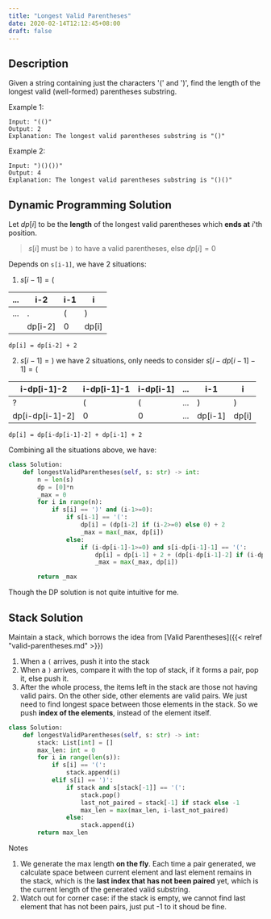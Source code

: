 ```yaml
---
title: "Longest Valid Parentheses"
date: 2020-02-14T12:12:45+08:00
draft: false
---
```


<!--more-->

## Description

Given a string containing just the characters '(' and ')', find the length of the longest valid (well-formed) parentheses substring.

Example 1:
```
Input: "(()"
Output: 2
Explanation: The longest valid parentheses substring is "()"
```
Example 2:
```
Input: ")()())"
Output: 4
Explanation: The longest valid parentheses substring is "()()"
```

## Dynamic Programming Solution

Let $dp[i]$ to be the **length** of the longest valid parentheses which **ends at** $i$'th position.

> $s[i]$ must be `)` to have a valid parentheses, else $dp[i] = 0$

Depends on `s[i-1]`, we have 2 situations:

1. $s[i-1] = ($

| ... | i-2     | i-1 | i     |
|-----|---------|-----|-------|
| ... | .       | (   | )     |
|     | dp[i-2] | 0   | dp[i] |

```
dp[i] = dp[i-2] + 2
```

2. $s[i-1] = )$
we have 2 situations, only needs to consider $s[i-dp[i-1]-1] = ($

|  i-dp[i-1]-2  | i-dp[i-1]-1 | i-dp[i-1] | ... | i-1     | i     |
|---------------|-------------|-----------|-----|---------|-------|
|       ?       |      (      | (         | ... | )       | )     |
|dp[i-dp[i-1]-2]|      0      | 0         | ... | dp[i-1] | dp[i] |

```
dp[i] = dp[i-dp[i-1]-2] + dp[i-1] + 2
```


Combining all the situations above, we have:

```python
class Solution:
    def longestValidParentheses(self, s: str) -> int:
        n = len(s)
        dp = [0]*n
        _max = 0
        for i in range(n):
            if s[i] == ')' and (i-1>=0):
                if s[i-1] == '(':
                    dp[i] = (dp[i-2] if (i-2>=0) else 0) + 2
                    _max = max(_max, dp[i])
                else:
                    if (i-dp[i-1]-1>=0) and s[i-dp[i-1]-1] == '(':
                        dp[i] = dp[i-1] + 2 + (dp[i-dp[i-1]-2] if (i-dp[i-1]-2>=0) else 0)
                        _max = max(_max, dp[i])

        return _max
```
Though the DP solution is not quite intuitive for me.

## Stack Solution

Maintain a stack, which borrows the idea from [Valid Parentheses]({{< relref "valid-parentheses.md" >}})

1. When a `(` arrives, push it into the stack
2. When a `)` arrives, compare it with the top of stack, if it forms a pair, pop it, else push it.
3. After the whole process, the items left in the stack are those not having valid pairs. On the other side, other elements are valid pairs. We just need to find longest space between those elements in the stack. So we push **index of the elements**, instead of the element itself.

```python
class Solution:
    def longestValidParentheses(self, s: str) -> int:
        stack: List[int] = []
        max_len: int = 0
        for i in range(len(s)):
            if s[i] == '(':
                stack.append(i)
            elif s[i] == ')':
                if stack and s[stack[-1]] == '(':
                    stack.pop()
                    last_not_paired = stack[-1] if stack else -1
                    max_len = max(max_len, i-last_not_paired)
                else:
                    stack.append(i)
        return max_len
```

Notes
1. We generate the max length **on the fly**. Each time a pair generated, we calculate space between current element and last element remains in the stack, which is the **last index that has not been paired** yet, which is the current length of the generated valid substring.
2. Watch out for corner case: if the stack is empty, we cannot find last element that has not been pairs, just put -1 to it shoud be fine.